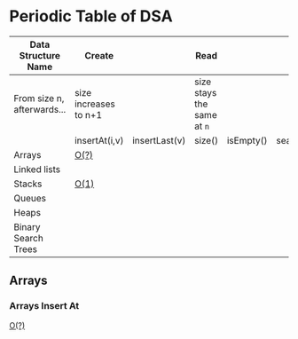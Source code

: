 # Periodic Table of DSA

| Data Structure Name | Create                        || Read                                             ||||| Update         | Delete      |
|---------------------|---------------|---------------|--------|-----------|--------------|-------|----------|----------------|-------------|
| From size n, afterwards...  | size increases to n+1 || size stays the same at `n`   ||||| size stays the same at `n`         | size decreases to `n-1`      |
|                     | insertAt(i,v) | insertLast(v) | size() | isEmpty() | searchFor(v) | min() | max()    | replaceAt(i,v) | removeAt(i) |
| Arrays              | [O(?)](#arrays-insert-at)          |               |        |           |              |       |          |                |             |
| Linked lists        |               |               |        |           |              |       |          |                |             |
| Stacks              | [O(1)](#stacks-insert-at)             |               |        |           |              |       |          |                |             |
| Queues              |               |               |        |           |              |       |          |                |             |
| Heaps               |               |               |        |           |              |       |          |                |             |
| Binary Search Trees |               |               |        |           |              |       |          |                |             |

## Arrays

### Arrays Insert At

[O(?)](https://github.com/TheEvergreenStateCollege/upper-division-cs/blob/main/dsa-23au/java-dsa/arrays-links/src/main/java/dev/codewithfriends/ArrayWrapper.java#L122)
